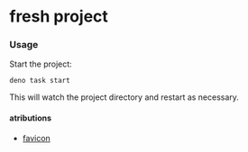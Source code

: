 # fresh project

### Usage

Start the project:

```
deno task start
```

This will watch the project directory and restart as necessary.

#### atributions

* [favicon](https://www.flaticon.com/free-icons/toolbox)
